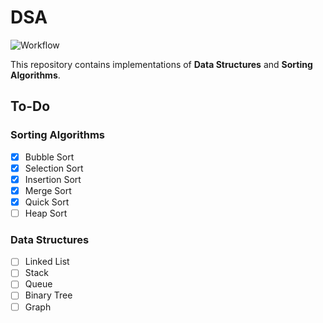 # DSA

![Workflow](https://github.com/mstanimirovic/dsa/actions/workflows/pytest.yml/badge.svg)

This repository contains implementations of **Data Structures** and **Sorting Algorithms**.

## To-Do

### Sorting Algorithms
- [x] Bubble Sort
- [x] Selection Sort
- [x] Insertion Sort
- [x] Merge Sort
- [x] Quick Sort
- [ ] Heap Sort

### Data Structures
- [ ] Linked List
- [ ] Stack
- [ ] Queue
- [ ] Binary Tree
- [ ] Graph
